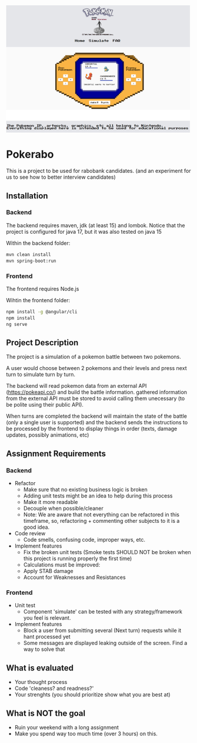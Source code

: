 <img src="https://github.com/PHR1990/pokerabo/blob/main/gitbanner.png" 
     style="width: 500px; height: auto;"/>


# Pokerabo
This is a project to be used for rabobank candidates. (and an experiment for us to see how to better interview candidates)

## Installation
### Backend
The backend requires maven, jdk (at least 15) and lombok. Notice that the project is configured for java 17, but it was also tested on java 15

Within the backend folder:
```bash
mvn clean install
mvn spring-boot:run
```
### Frontend
The frontend requires Node.js

Wihtin the frontend folder:
```bash
npm install -g @angular/cli
npm install
ng serve
```

## Project Description

The project is a simulation of a pokemon battle between two pokemons.

A user would choose between 2 pokemons and their levels and press next turn to simulate turn by turn.

The backend will read pokemon data from an external API (https://pokeapi.co/) and build the battle information. 
gathered information from the external API must be stored to avoid calling them unecessary (to be polite using their public API).

When turns are completed the backend will maintain the state of the battle (only a single user is supported) and the backend sends the instructions to be
processed by the frontend to display things in order (texts, damage updates, possibly animations, etc)

## Assignment Requirements
### Backend
- Refactor
  - Make sure that no existing business logic is broken
  - Adding unit tests might be an idea to help during this process
  - Make it more readable
  - Decouple when possible/cleaner
  - Note: We are aware that not everything can be refactored in this timeframe, so, refactoring + commenting other subjects to it is a good idea.
- Code review
  - Code smells, confusing code, improper ways, etc.
- Implement features
   - Fix the broken unit tests (Smoke tests SHOULD NOT be broken when this project is running properly the first time)
   - Calculations must be improved:
    - Apply STAB damage
    - Account for Weaknesses and Resistances
### Frontend
- Unit test
  - Component 'simulate' can be tested with any strategy/framework you feel is relevant.
- Implement features  
  - Block a user from submitting several (Next turn) requests while it hant processed yet
  - Some messages are displayed leaking outside of the screen. Find a way to solve that

## What is evaluated
 - Your thought process
 - Code 'cleaness? and readness?' 
 - Your strenghts (you should prioritize show what you are best at)

## What is NOT the goal
 - Ruin your weekend with a long assignment
 - Make you spend way too much time (over 3 hours) on this.
